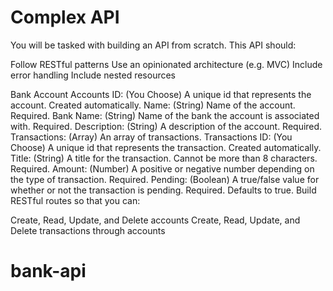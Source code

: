 # Complex API
You will be tasked with building an API from scratch. This API should:

Follow RESTful patterns
Use an opinionated architecture (e.g. MVC)
Include error handling
Include nested resources

Bank Account
Accounts
ID: (You Choose) A unique id that represents the account. Created automatically.
Name: (String) Name of the account. Required.
Bank Name: (String) Name of the bank the account is associated with. Required.
Description: (String) A description of the account. Required.
Transactions: (Array) An array of transactions.
Transactions
ID: (You Choose) A unique id that represents the transaction. Created automatically.
Title: (String) A title for the transaction. Cannot be more than 8 characters. Required.
Amount: (Number) A positive or negative number depending on the type of transaction. Required.
Pending: (Boolean) A true/false value for whether or not the transaction is pending. Required. Defaults to true.
Build RESTful routes so that you can:

Create, Read, Update, and Delete accounts
Create, Read, Update, and Delete transactions through accounts
# bank-api
